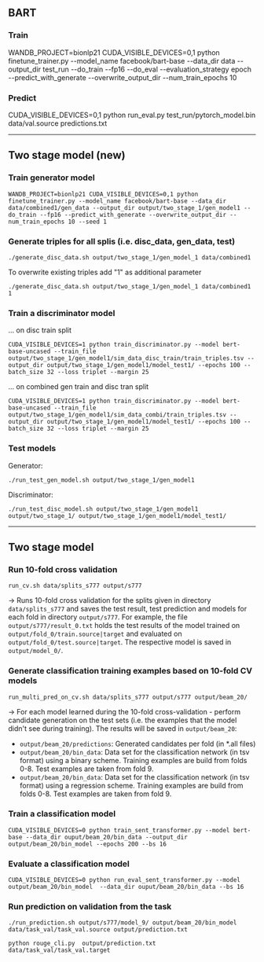 ## BART 
### Train
WANDB_PROJECT=bionlp21 CUDA_VISIBLE_DEVICES=0,1 python finetune_trainer.py --model_name facebook/bart-base --data_dir data --output_dir test_run --do_train --fp16 --do_eval --evaluation_strategy epoch --predict_with_generate --overwrite_output_dir --num_train_epochs 10

### Predict
 CUDA_VISIBLE_DEVICES=0,1 python run_eval.py test_run/pytorch_model.bin data/val.source predictions.txt

------
## Two stage model (new)
### Train generator model
```
WANDB_PROJECT=bionlp21 CUDA_VISIBLE_DEVICES=0,1 python finetune_trainer.py --model_name facebook/bart-base --data_dir data/combined1/gen_data --output_dir output/two_stage_1/gen_model1 --do_train --fp16 --predict_with_generate --overwrite_output_dir --num_train_epochs 10 --seed 1
```

### Generate triples for all splis (i.e. disc_data, gen_data, test)
```
./generate_disc_data.sh output/two_stage_1/gen_model_1 data/combined1 
```
To overwrite existing triples add "1" as additional parameter
```
./generate_disc_data.sh output/two_stage_1/gen_model_1 data/combined1 1 
```

### Train a discriminator model
... on disc train split
```
CUDA_VISIBLE_DEVICES=1 python train_discriminator.py --model bert-base-uncased --train_file output/two_stage_1/gen_model1/sim_data_disc_train/train_triples.tsv --output_dir output/two_stage_1/gen_model1/model_test1/ --epochs 100 --batch_size 32 --loss triplet --margin 25
```

... on combined gen train and disc tran split
```
CUDA_VISIBLE_DEVICES=1 python train_discriminator.py --model bert-base-uncased --train_file output/two_stage_1/gen_model1/sim_data_combi/train_triples.tsv --output_dir output/two_stage_1/gen_model1/model_test1/ --epochs 100 --batch_size 32 --loss triplet --margin 25
```

### Test models
Generator:
```
./run_test_gen_model.sh output/two_stage_1/gen_model1
```

Discriminator:
```
./run_test_disc_model.sh output/two_stage_1/gen_model1 output/two_stage_1/ output/two_stage_1/gen_model1/model_test1/
```

----
## Two stage model

### Run 10-fold cross validation 
```
run_cv.sh data/splits_s777 output/s777 
```
-> Runs 10-fold cross validation for the splits given in directory `data/splits_s777` and saves the 
test result, test prediction and models for each fold in directory `output/s777`. For example,
the file `output/s777/result_0.txt` holds the test results of the model trained on `output/fold_0/train.source|target`
and evaluated on `output/fold_0/test.source|target`. The respective model is saved in `output/model_0/`.

### Generate classification training examples based on 10-fold CV models
```
run_multi_pred_on_cv.sh data/splits_s777 output/s777 output/beam_20/
```
-> For each model learned during the 10-fold cross-validation - perform candidate generation on the 
test sets (i.e. the examples that the model didn't see during training). The results will be saved
in `output/beam_20`:
- `output/beam_20/predictions`: Generated candidates per fold (in *.all files)
- `output/beam_20/bin_data`: Data set for the classification network (in tsv format) using a binary scheme. Training examples are build from folds 0-8. Test examples are taken from fold 9. 
- `output/beam_20/bin_data`: Data set for the classification network (in tsv format) using a regression scheme. Training examples are build from folds 0-8. Test examples are taken from fold 9.

### Train a classification model
```
CUDA_VISIBLE_DEVICES=0 python train_sent_transformer.py --model bert-base --data_dir ouput/beam_20/bin_data --output_dir output/beam_20/bin_model --epochs 200 --bs 16
```

### Evaluate a classification model
```
CUDA_VISIBLE_DEVICES=0 python run_eval_sent_transformer.py --model output/beam_20/bin_model  --data_dir ouput/beam_20/bin_data --bs 16
```

### Run prediction on validation from the task
```
./run_prediction.sh output/s777/model_9/ output/beam_20/bin_model data/task_val/task_val.source output/prediction.txt

python rouge_cli.py  output/prediction.txt data/task_val/task_val.target
```

